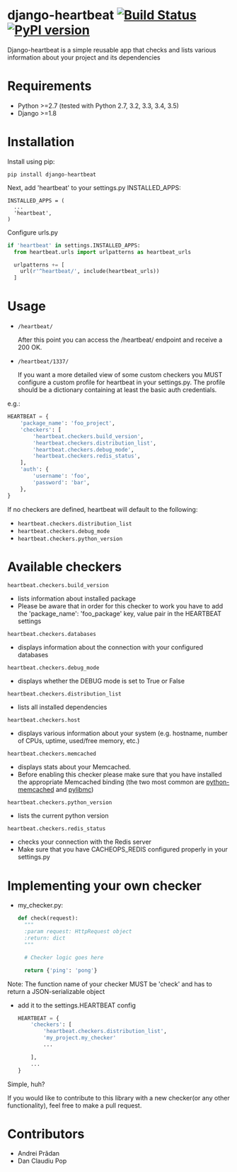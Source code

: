 # django-heartbeat  [![Build Status](https://travis-ci.org/pbs/django-heartbeat.svg?branch=master)](https://travis-ci.org/pbs/django-heartbeat) [![PyPI version](https://badge.fury.io/py/django-heartbeat.svg)](https://badge.fury.io/py/django-heartbeat)

Django-heartbeat is a simple reusable app that checks and lists various information
about your project and its dependencies

# Requirements

* Python >=2.7 (tested with Python 2.7, 3.2, 3.3, 3.4, 3.5)
* Django >=1.8

# Installation

Install using pip:
```
pip install django-heartbeat
```

Next, add 'heartbeat' to your settings.py INSTALLED_APPS:
```
INSTALLED_APPS = (
  ...
  'heartbeat',
)
```

Configure urls.py

```Python
if 'heartbeat' in settings.INSTALLED_APPS:
  from heartbeat.urls import urlpatterns as heartbeat_urls

  urlpatterns += [
    url(r'^heartbeat/', include(heartbeat_urls))
  ]
```

# Usage
- `/heartbeat/`

  After this point you can access the /heartbeat/ endpoint and receive a 200 OK.


- `/heartbeat/1337/`

  If you want a more detailed view of some custom checkers you MUST configure a
custom profile for heartbeat in your settings.py. The profile should be
a dictionary containing at least the basic auth credentials.

e.g.:

  ```Python
  HEARTBEAT = {
      'package_name': 'foo_project',
      'checkers': [
          'heartbeat.checkers.build_version',
          'heartbeat.checkers.distribution_list',
          'heartbeat.checkers.debug_mode',
          'heartbeat.checkers.redis_status',
      ],
      'auth': {
          'username': 'foo',
          'password': 'bar',
      },
  }
  ```

If no checkers are defined, heartbeat will default to the following:
- `heartbeat.checkers.distribution_list`
- `heartbeat.checkers.debug_mode`
- `heartbeat.checkers.python_version`


# Available checkers

`heartbeat.checkers.build_version`
  - lists information about installed package
  - Please be aware that in order for this checker to work you have to add the
  'package_name': 'foo_package' key, value pair in the HEARTBEAT settings

`heartbeat.checkers.databases`
  - displays information about the connection with your configured databases

`heartbeat.checkers.debug_mode`
  - displays whether the DEBUG mode is set to True or False

`heartbeat.checkers.distribution_list`
  - lists all installed dependencies
  
`heartbeat.checkers.host`
  - displays various information about your system
  (e.g. hostname, number of CPUs, uptime, used/free memory, etc.)

`heartbeat.checkers.memcached`
  - displays stats about your Memcached.
  - Before enabling this checker please make sure that you have installed the appropriate Memcached binding (the two most common are [python-memcached](https://pypi.python.org/pypi/python-memcached) and [pylibmc](https://pypi.python.org/pypi/pylibmc))

`heartbeat.checkers.python_version`
  - lists the current python version

`heartbeat.checkers.redis_status`
  - checks your connection with the Redis server
  - Make sure that you have CACHEOPS_REDIS configured properly in your settings.py




# Implementing your own checker
- my_checker.py:
  ```Python
  def check(request):
    """
    :param request: HttpRequest object
    :return: dict
    """

    # Checker logic goes here

    return {'ping': 'pong'}
  ```
Note: The function name of your checker MUST be 'check' and has to return a JSON-serializable object

- add it to the settings.HEARTBEAT config
  ```Python
  HEARTBEAT = {
      'checkers': [
          'heartbeat.checkers.distribution_list',
          'my_project.my_checker'
          ...

      ],
      ...
  }
  ```

Simple, huh?

If you would like to contribute to this library with a new checker(or any other
functionality), feel free to make a pull request.


# Contributors
- Andrei Prădan
- Dan Claudiu Pop
